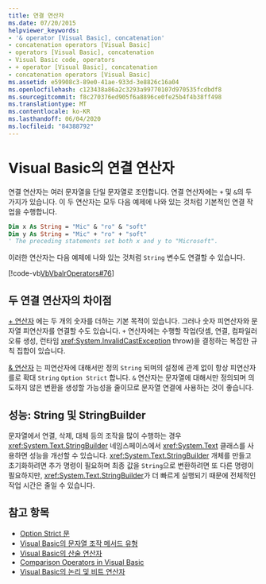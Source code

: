 ```yaml
---
title: 연결 연산자
ms.date: 07/20/2015
helpviewer_keywords:
- '& operator [Visual Basic], concatenation'
- concatenation operators [Visual Basic]
- operators [Visual Basic], concatenation
- Visual Basic code, operators
- + operator [Visual Basic], concatenation
- concatenation operators [Visual Basic]
ms.assetid: e59908c3-89e0-41ae-933d-3e8826c16a04
ms.openlocfilehash: c123438a86a2c3293a99770107d970535fcdbdf8
ms.sourcegitcommit: f8c270376ed905f6a8896ce0fe25b4f4b38ff498
ms.translationtype: MT
ms.contentlocale: ko-KR
ms.lasthandoff: 06/04/2020
ms.locfileid: "84388792"
---
```

# <a name="concatenation-operators-in-visual-basic"></a>Visual Basic의 연결 연산자

연결 연산자는 여러 문자열을 단일 문자열로 조인합니다. 연결 연산자에는 `+` 및 `&`의 두 가지가 있습니다. 이 두 연산자는 모두 다음 예제에 나와 있는 것처럼 기본적인 연결 작업을 수행합니다.

```vb
Dim x As String = "Mic" & "ro" & "soft"
Dim y As String = "Mic" + "ro" + "soft"
' The preceding statements set both x and y to "Microsoft".
```

이러한 연산자는 다음 예제에 나와 있는 것처럼 `String` 변수도 연결할 수 있습니다.

[!code-vb[VbVbalrOperators#76](~/samples/snippets/visualbasic/VS_Snippets_VBCSharp/VbVbalrOperators/VB/Class1.vb#76)]

## <a name="differences-between-the-two-concatenation-operators"></a>두 연결 연산자의 차이점

[+ 연산자](../../../language-reference/operators/addition-operator.md) 에는 두 개의 숫자를 더하는 기본 목적이 있습니다. 그러나 숫자 피연산자와 문자열 피연산자를 연결할 수도 있습니다. `+` 연산자에는 수행할 작업(덧셈, 연결, 컴파일러 오류 생성, 런타임 <xref:System.InvalidCastException> throw)을 결정하는 복잡한 규칙 집합이 있습니다.

[& 연산자](../../../language-reference/operators/concatenation-operator.md) 는 피연산자에 대해서만 정의 `String` 되며의 설정에 관계 없이 항상 피연산자를로 확대 `String` `Option Strict` 합니다. `&` 연산자는 문자열에 대해서만 정의되며 의도하지 않은 변환을 생성할 가능성을 줄이므로 문자열 연결에 사용하는 것이 좋습니다.

## <a name="performance-string-and-stringbuilder"></a>성능: String 및 StringBuilder

문자열에서 연결, 삭제, 대체 등의 조작을 많이 수행하는 경우 <xref:System.Text.StringBuilder> 네임스페이스에서 <xref:System.Text> 클래스를 사용하면 성능을 개선할 수 있습니다. <xref:System.Text.StringBuilder> 개체를 만들고 초기화하려면 추가 명령이 필요하며 최종 값을 `String`으로 변환하려면 또 다른 명령이 필요하지만, <xref:System.Text.StringBuilder>가 더 빠르게 실행되기 때문에 전체적인 작업 시간은 줄일 수 있습니다.

## <a name="see-also"></a>참고 항목

- [Option Strict 문](../../../language-reference/statements/option-strict-statement.md)
- [Visual Basic의 문자열 조작 메서드 유형](../strings/types-of-string-manipulation-methods.md)
- [Visual Basic의 산술 연산자](arithmetic-operators.md)
- [Comparison Operators in Visual Basic](comparison-operators.md)
- [Visual Basic의 논리 및 비트 연산자](logical-and-bitwise-operators.md)
